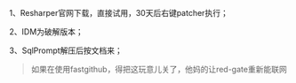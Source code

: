 1、Resharper官网下载，直接试用，30天后右键patcher执行；

2、IDM为破解版本；

3、SqlPrompt解压后按文档来；

> 如果在使用fastgithub，得把这玩意儿关了，他妈的让red-gate重新能联网

